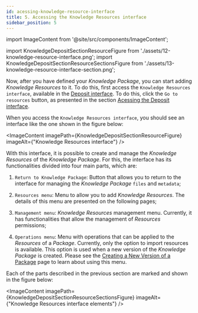 ```yaml
---
id: acessing-knowledge-resource-interface
title: 5. Accessing the Knowledge Resources interface
sidebar_position: 5
---
```


import ImageContent from '@site/src/components/ImageContent';

import KnowledgeDepositSectionResourceFigure from './assets/12-knowledge-resource-interface.png';
import KnowledgeDepositSectionResourceSectionsFigure from './assets/13-knowledge-resource-interface-section.png';

Now, after you have defined your *Knowledge Package*, you can start adding *Knowledge Resources* to it. To do this, first access the `Knowledge Resources interface`, available in the [Deposit interface](2_deposit-interface.md). To do this, click the `Go to resources` button, as presented in the section [Acessing the Deposit interface](2_deposit-interface.md).

When you access the `Knowledge Resources interface`, you should see an interface like the one shown in the figure below:

<ImageContent
    imagePath={KnowledgeDepositSectionResourceFigure}
    imageAlt={"Knowledge Resources interface"}
/>

With this interface, it is possible to create and manage the *Knowledge Resources* of the *Knowledge Package*. For this, the interface has its functionalities divided into four main parts, which are:

1. `Return to Knowledge Package`: Button that allows you to return to the interface for managing the *Knowledge Package* `files` and `metadata`;

2. `Resources menu`: Menu to allow you to add *Knowledge Resources*. The details of this menu are presented on the following pages;

3. `Management menu`: *Knowledge Resources* management menu. Currently, it has functionalities that allow the management of *Resources* permissions;

4. `Operations menu`: Menu with operations that can be applied to the *Resources* of a *Package*. Currently, only the option to import resources is available. This option is used when a new version of the *Knowledge Package* is created. Please see the [Creating a New Version of a Package](../new-version/new-version.md) page to learn about using this menu.

Each of the parts described in the previous section are marked and shown in the figure below:

<ImageContent
    imagePath={KnowledgeDepositSectionResourceSectionsFigure}
    imageAlt={"Knowledge Resources interface elements"}
/>
